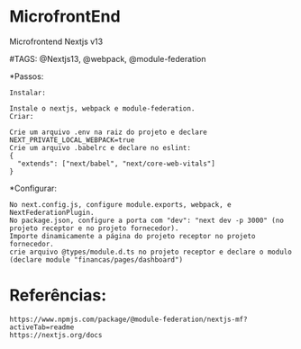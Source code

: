 # MicrofrontEnd
Microfrontend Nextjs v13

#TAGS: @Nextjs13, @webpack, @module-federation

*Passos:

	Instalar:

	Instale o nextjs, webpack e module-federation.
	Criar:

	Crie um arquivo .env na raiz do projeto e declare NEXT_PRIVATE_LOCAL_WEBPACK=true
	Crie um arquivo .babelrc e declare no eslint:
	{
	  "extends": ["next/babel", "next/core-web-vitals"]
	}
	

*Configurar:

	No next.config.js, configure module.exports, webpack, e NextFederationPlugin.
	No package.json, configure a porta com "dev": "next dev -p 3000" (no projeto receptor e no projeto fornecedor).
	Importe dinamicamente a página do projeto receptor no projeto fornecedor.
	crie arquivo @types/module.d.ts no projeto receptor e declare o modulo (declare module "financas/pages/dashboard")

# Referências:
	https://www.npmjs.com/package/@module-federation/nextjs-mf?activeTab=readme
	https://nextjs.org/docs



